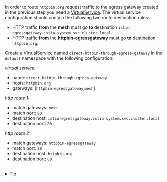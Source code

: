 In order to route `httpbin.org` request traffic to the egress gateway created in the previous step
you need a [VirtualService](https://istio.io/latest/docs/reference/config/networking/virtual-service/). The virtual service configuration should contain 
the following two route destination rules:
- HTTP traffic **from** the **mesh** must go **to** destination `istio-egressgateway.istio-system.svc.cluster.local`.
- HTTP traffic **from** the **httpbin-egressgateway** must go **to** destination `httpbin.org`.

Create a [VirtualService](https://istio.io/latest/docs/reference/config/networking/virtual-service/)
named `direct-httbin-through-egress-gateway` in the `default` namespace with the following configuration:


*virtual service:*
- name: `direct-httbin-through-egress-gateway`
- hosts: `httpbin.org`
- gateways: \[`httpbin-egressgateway`,`mesh`\]

*http route 1:*
- match gateways: `mesh`
- match port: `80`
- destination host: `istio-egressgateway.istio-system.svc.cluster.local`
- destination port: `80`

*http route 2:*
- match gateways: `httpbin-egressgateway`
- match port: `80`
- destination host: `httpbin.org`
- destination port: `80`


<br>
<details><summary>Tip</summary>

```plain
apiVersion: networking.istio.io/v1alpha3
kind: VirtualService
metadata:
  name: // TODO
spec:
  hosts:
  - // TODO
  gateways:
  - // TODO
  - mesh
  http:
  - match:
    - gateways:
      - mesh
      port: 80
    route:
    - destination:
        host: istio-egressgateway.istio-system.svc.cluster.local
        port:
          number: 80
  - match:
    - gateways:
      - // TODO
      port: // TODO
    route:
    - destination:
        host: // TODO
        port:
          number: // TODO
```{{copy}}
</details>

<br>
<details><summary>Solution</summary>

```plain
apiVersion: networking.istio.io/v1alpha3
kind: VirtualService
metadata:
  name: direct-httbin-through-egress-gateway
spec:
  hosts:
  - httpbin.org
  gateways:
  - httpbin-egressgateway
  - mesh
  http:
  - match:
    - gateways:
      - mesh
      port: 80
    route:
    - destination:
        host: istio-egressgateway.istio-system.svc.cluster.local
        port:
          number: 80
  - match:
    - gateways:
      - httpbin-egressgateway
      port: 80
    route:
    - destination:
        host: httpbin.org
        port:
          number: 80
```{{copy}}
</details>